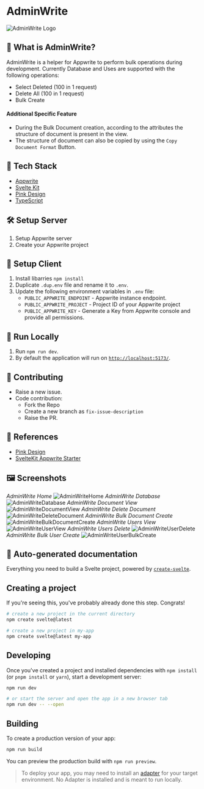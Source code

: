 
# AdminWrite
![AdminWrite Logo](static/logo.svg)
## 📝 What is AdminWrite?

AdminWrite is a helper for Appwrite to perform bulk operations during development. Currently Database and Uses are supported with the following operations:
* Select Deleted (100 in 1 request)
* Delete All (100 in 1 request)
* Bulk Create

#### Additional Specific Feature
* During the Bulk Document creation, according to the attributes the structure of document is present in the view.
* The structure of document can also be copied by using the `Copy Document Format` Button.
## 🧰 Tech Stack

- [Appwrite](https://appwrite.io/)
- [Svelte Kit](https://kit.svelte.dev/)
- [Pink Design](https://pink.appwrite.io/)
- [TypeScript](https://www.typescriptlang.org/)

## 🛠️ Setup Server

1. Setup Appwrite server
2. Create your Appwrite project

## 👀 Setup Client

1. Install libarries `npm install`
2. Duplicate `.dup.env` file and rename it to `.env`.
3. Update the following environment variables in `.env` file:
    - `PUBLIC_APPWRITE_ENDPOINT` - Appwrite instance endpoint.
    - `PUBLIC_APPWRITE_PROJECT` - Project ID of your Appwrite project
    - `PUBLIC_APPWRITE_KEY` - Generate a Key from Appwrite console and provide all permissions.
## 🚀 Run Locally

1. Run `npm run dev`.
2. By default the application will run on [`http://localhost:5173/`](http://localhost:5173/).

## 🤝 Contributing

* Raise a new issue.
* Code contribution:
    * Fork the Repo
    * Create a new branch as `fix-issue-description`
    * Raise the PR.

## 📖 References
* [Pink Design](https://pink.appwrite.io/)
* [SvelteKit Appwrite Starter](https://github.com/Meldiron/appwrite-ssr-svelte-kit/tree/main)

## 🖼️ Screenshots
*AdminWrite Home*
![AdminWriteHome](docs/AdminWriteHome.png)
*AdminWrite Database*
![AdminWriteDatabase](docs/AdminWriteDatabase.png)
*AdminWrite Document View*
![AdminWriteDocumentView](docs/AdminWriteDocumentView.png)
*AdminWrite Delete Document*
![AdminWriteDeleteDocument](docs/AdminWriteDeleteDocument.png)
*AdminWrite Bulk Document Create*
![AdminWriteBulkDocumentCreate](docs/AdminWriteBulkDocumentCreate.png)
*AdminWrite Users View*
![AdminWriteUserView](docs/AdminWriteUserView.png)
*AdminWrite Users Delete*
![AdminWriteUserDelete](docs/AdminWriteUserDelete.png)
*AdminWrite Bulk User Create*
![AdminWriteUserBulkCreate](docs/AdminWriteUserBulkCreate.png)


## 🤖 Auto-generated documentation

Everything you need to build a Svelte project, powered by [`create-svelte`](https://github.com/sveltejs/kit/tree/master/packages/create-svelte).

## Creating a project

If you're seeing this, you've probably already done this step. Congrats!

```bash
# create a new project in the current directory
npm create svelte@latest

# create a new project in my-app
npm create svelte@latest my-app
```

## Developing

Once you've created a project and installed dependencies with `npm install` (or `pnpm install` or `yarn`), start a development server:

```bash
npm run dev

# or start the server and open the app in a new browser tab
npm run dev -- --open
```

## Building

To create a production version of your app:

```bash
npm run build
```

You can preview the production build with `npm run preview`.

> To deploy your app, you may need to install an [adapter](https://kit.svelte.dev/docs/adapters) for your target environment. No Adapter is installed and is meant to run locally.

